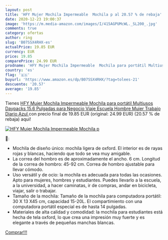 ```yaml
---
layout: post
title: 'HFY Mujer Mochila Impermeable  Mochila p al 20.57 % de rebaja'
date: 2020-12-23 19:00:37
image: 'https://m.media-amazon.com/images/I/415AGPUMcWL._SL200_.jpg'
comments: true
category: ofertas
author: ring
slug: 'B07SSX4RHX-es'
actualPrice: 19.85 EUR
currency: EUR
price: 19.85
comparePrice: 24.99 EUR
prodname: 'HFY Mujer Mochila Impermeable  Mochila para portátil Multiusos Daypacks 15.6 Pulgadas  para Negocio Viaje Escuela Hombre Mujer Trabajo Diario  Azul '
country: 'es'
flag: '🇪🇸'
buyurl: 'https://www.amazon.es/dp/B07SSX4RHX/?tag=tolees-21'
descuento: '20.57'
average: '19.85'
---
```


Tienes [HFY Mujer Mochila Impermeable  Mochila para portátil Multiusos Daypacks 15.6 Pulgadas  para Negocio Viaje Escuela Hombre Mujer Trabajo Diario  Azul ](https://www.amazon.es/dp/B07SSX4RHX/?tag=tolees-21) con precio final de  19.85 EUR (original: 24.99 EUR) (20.57 %  de rebaja) aqui!

[![HFY Mujer Mochila Impermeable  Mochila p](https://m.media-amazon.com/images/I/415AGPUMcWL._SL200_.jpg)](https://www.amazon.es/dp/B07SSX4RHX/?tag=tolees-21)

🔎:

- Mochila de diseño único: mochila ligera de oxford. El interior es de rayas rojas y blancas, haciendo que todo se vea muy amigable.
- La correa del hombro es de aproximadamente el ancho. 6 cm. Longitud de la correa de hombro: 45-92 cm. Correa de hombro ajustable para llevar cómodo.
- Uso versátil y de ocio: la mochila es adecuada para todas las ocasiones. Apto para mujeres, hombres y estudiantes. Puedes llevarlo a la escuela, a la universidad, a hacer caminatas, ir de compras, andar en bicicleta, viajar, salir o trabajar.
- Tamaño de la mochila: Tamaño de la mochila para computadora portátil: 30 X 13 X45 cm, capacidad 15-20L. El compartimiento con una computadora portátil especial es de hasta 14 pulgadas.
- Materiales de alta calidad y comodidad: la mochila para estudiantes está hecha de tela oxford, lo que crea una impresión muy fuerte y es elegante a través de pequeñas manchas blancas.

[Comprar!!!](https://www.amazon.es/dp/B07SSX4RHX/?tag=tolees-21)
